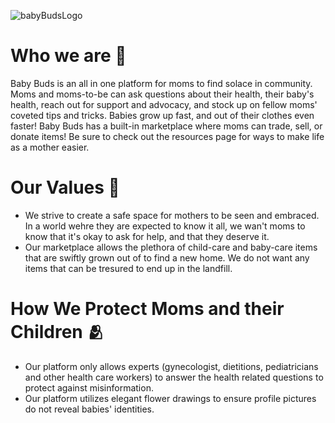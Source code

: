 ![babyBudsLogo](https://github.com/Mandy-cyber/Baby-Buds/assets/63426032/a628213a-39bd-42d2-9e15-a7c37ba654de)

# Who we are 🌱
Baby Buds is an all in one platform for moms to find solace in community. Moms and moms-to-be can ask questions about their health, their baby's health, reach out for support and advocacy, and stock up on fellow moms' coveted tips and tricks. Babies grow up fast, and out of their clothes even faster! Baby Buds has a built-in marketplace where moms can trade, sell, or donate items! Be sure to check out the resources page for ways to make life as a mother easier.

# Our Values 🫶
- We strive to create a safe space for mothers to be seen and embraced. In a world wehre they are expected to know it all, we wan't moms to know that it's okay to ask for help, and that they deserve it.
- Our marketplace allows the plethora of child-care and baby-care items that are swiftly grown out of to find a new home. We do not want any items that can be tresured to end up in the landfill.


# How We Protect Moms and their Children 🫂
- Our platform only allows experts (gynecologist, dietitions, pediatricians and other health care workers) to answer the health related questions to protect against misinformation.
- Our platform utilizes elegant flower drawings to ensure profile pictures do not reveal babies' identities.
